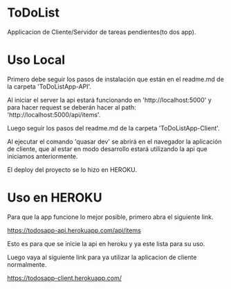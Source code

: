 # ToDoList
Applicacion de Cliente/Servidor de tareas pendientes(to dos app).

# Uso Local
Primero debe seguir los pasos de instalación que están en el readme.md de la carpeta 'ToDoListApp-API'.

Al iniciar el server la api estará funcionando en 'http://localhost:5000' y para hacer request se deberán hacer al path: 'http://localhost:5000/api/items'.

Luego seguir los pasos del readme.md de la carpeta 'ToDoListApp-Client'.

Al ejecutar el comando 'quasar dev' se abrirá en el navegador la aplicación de cliente, que al estar en modo desarrollo estará utilizando la api que iniciamos anteriormente.

El deploy del proyecto se lo hizo en HEROKU.

# Uso en HEROKU
Para que la app funcione lo mejor posible, primero abra el siguiente link.

https://todosapp-api.herokuapp.com/api/items

Esto es para que se inicie la api en heroku y ya este lista para su uso.

Luego vaya al siguiente link para ya utilizar la aplicacion de cliente normalmente.

https://todosapp-client.herokuapp.com/
